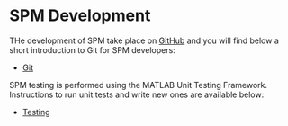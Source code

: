 # SPM Development

THe development of SPM take place on [GitHub](https://github.com/spm/) and you will find below a short introduction to Git for SPM developers:

* [Git](git/)

SPM testing is performed using the MATLAB Unit Testing Framework. Instructions to run unit tests and write new ones are available below:

* [Testing](testing/)
